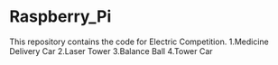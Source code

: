 # Raspberry_Pi
This repository contains the code for Electric Competition.
1.Medicine Delivery Car
2.Laser Tower
3.Balance Ball
4.Tower Car
